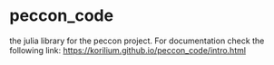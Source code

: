 # peccon_code
the julia library for the peccon project. 
For documentation check the following link: https://korilium.github.io/peccon_code/intro.html
